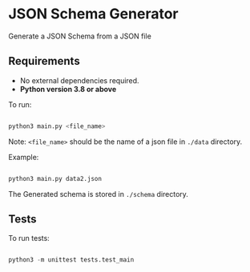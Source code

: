 
# JSON Schema Generator

Generate a JSON Schema from a JSON file


## Requirements
- No external dependencies required.
- **Python version 3.8 or above**



To run:
```python

python3 main.py <file_name>
```
Note: `<file_name>` should be the name of a json file in `./data` directory.


Example:
```python

python3 main.py data2.json
```


The Generated schema is stored in `./schema` directory.


## Tests

To run tests:

```python

python3 -m unittest tests.test_main
```